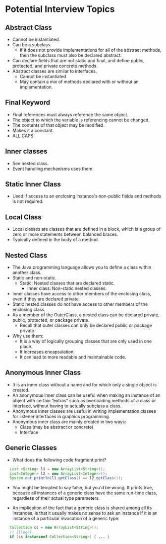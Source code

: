 # Potential Interview Topics
## Abstract Class
* Cannot be instantiated.
* Can be a subclass.
  - If it does not provide implementations for all of the abstract methods, then the subclass must
  also be declared abstract.
* Can declare fields that are not static and final, and define public, protected, and private 
  concrete methods.
* Abstract classes are similar to interfaces.
  - Cannot be instantiated
  - May contain a mix of methods declared with or without an implementation.
## Final Keyword
* Final references must always reference the same object.
* The object to which the variable is referencing cannot be changed.
* The contents of that object may be modified.
* Makes it a constant.
* ALL CAPS.
## Inner classes
* See nested class.
* Event handling mechanisms uses them.
## Static Inner Class
* Used if access to an enclosing instance's non-public fields and methods is not required.
## Local Class
* Local classes are classes that are defined in a block, which is a group of zero or more statements
 between balanced braces.
* Typically defined in the body of a method.
## Nested Class
* The Java programming language allows you to define a class within another class.
* Static and non-static. 
  - Static: Nested classes that are declared static. 
	- Inner class: Non-static nested classes.
* Inner classes have access to other members of the enclosing class, even if they are declared private. 
* Static nested classes do not have access to other members of the enclosing class. 
* As a member of the OuterClass, a nested class can be declared private, public, protected, or package private. 
  - Recall that outer classes can only be declared public or package private.
* Why use them:
  - It is a way of logically grouping classes that are only used in one place.
  - It increases encapsulation.
  - It can lead to more readable and maintainable code.
## Anonymous Inner Class
* It is an inner class without a name and for which only a single object is created. 
* An anonymous inner class can be useful when making an instance of an object with certain “extras” such as overloading methods of a class or interface, without having to actually subclass a class.
* Anonymous inner classes are useful in writing implementation classes for listener interfaces in graphics programming.
* Anonymous inner class are mainly created in two ways:
  - Class (may be abstract or concrete)
  - Interface
## Generic Classes
* What does the following code fragment print?
```java
  List <String> l1 = new ArrayList<String>();
  List<Integer> l2 = new ArrayList<Integer>();
  System.out.println(l1.getClass() == l2.getClass());
```
- You might be tempted to say false, but you'd be wrong. It prints true, because all instances of a generic class have the same run-time class, regardless of their actual type parameters.
* An implication of the fact that a generic class is shared among all its instances, is that it usually makes no sense to ask an instance if it is an instance of a particular invocation of a generic type:
```java
  Collection cs = new ArrayList<String>();
  // Illegal.
  if (cs instanceof Collection<String>) { ... }
```
